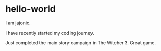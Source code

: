 # hello-world

I am jajonic.

I have recently started my coding journey.

Just completed the main story campaign in The Witcher 3. Great game.
